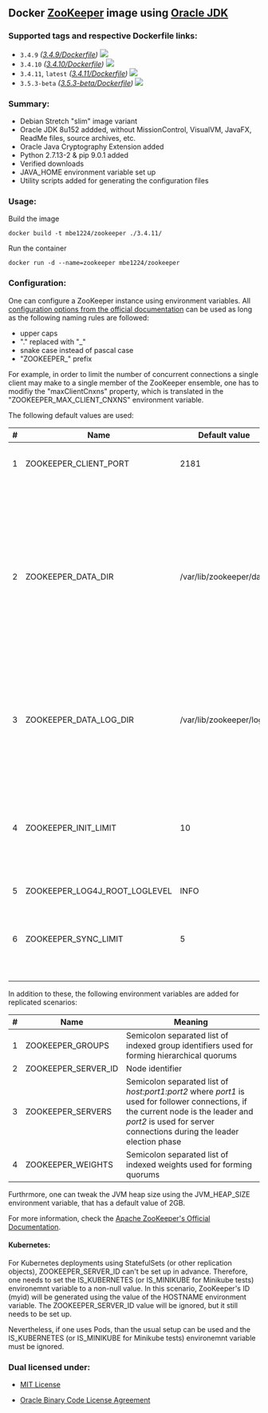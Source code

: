 ## Docker [ZooKeeper] image using [Oracle JDK] ##

### Supported tags and respective Dockerfile links: ###

* ```3.4.9``` _\([3.4.9/Dockerfile]\)_
[![](https://images.microbadger.com/badges/image/mbe1224/zookeeper:3.4.9.svg)](https://microbadger.com/images/mbe1224/zookeeper:3.4.9 "")
* ```3.4.10``` _\([3.4.10/Dockerfile]\)_
[![](https://images.microbadger.com/badges/image/mbe1224/zookeeper:3.4.10.svg)](https://microbadger.com/images/mbe1224/zookeeper:3.4.10 "")
* ```3.4.11```, ```latest``` _\([3.4.11/Dockerfile]\)_
[![](https://images.microbadger.com/badges/image/mbe1224/zookeeper:3.4.11.svg)](https://microbadger.com/images/mbe1224/zookeeper:3.4.11 "")
* ```3.5.3-beta``` _\([3.5.3-beta/Dockerfile]\)_
[![](https://images.microbadger.com/badges/image/mbe1224/zookeeper:3.5.3-beta.svg)](https://microbadger.com/images/mbe1224/zookeeper:3.5.3-beta "")

### Summary: ###

- Debian Stretch "slim" image variant
- Oracle JDK 8u152 addded, without MissionControl, VisualVM, JavaFX, ReadMe files, source archives, etc.
- Oracle Java Cryptography Extension added
- Python 2.7.13-2 & pip 9.0.1 added
- Verified downloads
- JAVA\_HOME environment variable set up
- Utility scripts added for generating the configuration files

### Usage: ###

Build the image
```shell
docker build -t mbe1224/zookeeper ./3.4.11/
```

Run the container
```shell
docker run -d --name=zookeeper mbe1224/zookeeper
```

### Configuration: ###

One can configure a ZooKeeper instance using environment variables. All [configuration options from the official documentation] can be used as long as the following naming rules are followed:
- upper caps
- "." replaced with "\_"
- snake case instead of pascal case
- "ZOOKEEPER\_" prefix

For example, in order to limit the number of concurrent connections a single client may make to a single member of the ZooKeeper ensemble, one has to modifiy the "maxClientCnxns" property, which is translated in the "ZOOKEEPER\_MAX\_CLIENT\_CNXNS" environment variable.

The following default values are used:

| # | Name | Default value | Meaning |
|---|---|---|---|
| 1 | ZOOKEEPER\_CLIENT\_PORT | 2181  | The port to listen for client connections |
| 2 | ZOOKEEPER\_DATA\_DIR | /var/lib/zookeeper/data | The location where ZooKeeper will store the in-memory database snapshots and, unless specified otherwise, the transaction log of updates to the database |
| 3 | ZOOKEEPER\_DATA\_LOG\_DIR | /var/lib/zookeeper/log | This allows a dedicated log device to be used, and helps avoid competition between logging and snaphots |
| 4 | ZOOKEEPER\_INIT\_LIMIT | 10 | Timeouts ZooKeeper uses to limit the length of time the ZooKeeper servers in quorum have to connect to a leader |
| 5 | ZOOKEEPER\_LOG4J\_ROOT\_LOGLEVEL | INFO | - |
| 6 | ZOOKEEPER\_SYNC\_LIMIT | 5 | Timeouts ZooKeeper to limit how far out of date a server can be from a leader |

In addition to these, the following environment variables are added for replicated scenarios:

| # | Name | Meaning |
|---|---|---|
| 1 | ZOOKEEPER\_GROUPS | Semicolon separated list of indexed group identifiers used for forming hierarchical quorums |
| 2 | ZOOKEEPER\_SERVER\_ID | Node identifier |
| 3 | ZOOKEEPER\_SERVERS | Semicolon separated list of *host:port1:port2* where *port1* is used for follower connections, if the current node is the leader and *port2* is used for server connections during the leader election phase |
| 4 | ZOOKEEPER\_WEIGHTS | Semicolon separated list of indexed weights used for forming quorums |

Furthrmore, one can tweak the JVM heap size using the JVM\_HEAP\_SIZE environment variable, that has a default value of 2GB.

For more information, check the [Apache ZooKeeper's Official Documentation].

#### Kubernetes: ####

For Kubernetes deployments using StatefulSets (or other replication objects), ZOOKEEPER\_SERVER\_ID can't be set up in advance. Therefore, one needs to set the IS\_KUBERNETES (or IS\_MINIKUBE for Minikube tests) environemnt variable to a non-null value. In this scenario, ZooKeeper's ID (myid) will be generated using the value of the HOSTNAME environment variable. The ZOOKEEPER\_SERVER\_ID value will be ignored, but it still needs to be set up.

Nevertheless, if one uses Pods, than the usual setup can be used and the IS\_KUBERNETES (or IS\_MINIKUBE for Minikube tests) environemnt variable must be ignored.

### Dual licensed under: ###

* [MIT License]
* [Oracle Binary Code License Agreement]

   [Apache ZooKeeper]: <https://zookeeper.apache.org/>   
   [Apache ZooKeeper's Official Documentation]: <http://zookeeper.apache.org/doc/trunk/zookeeperAdmin.html>
   [configuration options from the official documentation]: <http://zookeeper.apache.org/doc/trunk/zookeeperAdmin.html#sc_configuration>
   [Oracle JDK]: <http://www.oracle.com/technetwork/java/javase/downloads/index.html>
   [ZooKeeper]: <https://zookeeper.apache.org/>   
   [3.4.9/Dockerfile]: <https://github.com/MihaiBogdanEugen/docker-zookeeper/blob/master/3.4.9/Dockerfile>   
   [3.4.10/Dockerfile]: <https://github.com/MihaiBogdanEugen/docker-zookeeper/blob/master/3.4.10/Dockerfile>
   [3.4.11/Dockerfile]: <https://github.com/MihaiBogdanEugen/docker-zookeeper/blob/master/3.4.11/Dockerfile>
   [3.5.3-beta/Dockerfile]: <https://github.com/MihaiBogdanEugen/docker-zookeeper/blob/master/3.5.3-beta/Dockerfile>
   [MIT License]: <https://raw.githubusercontent.com/MihaiBogdanEugen/docker-zookeeper/master/LICENSE>
   [Oracle Binary Code License Agreement]: <https://raw.githubusercontent.com/MihaiBogdanEugen/docker-zookeeper/master/Oracle_Binary_Code_License_Agreement%20for%20the%20Java%20SE%20Platform_Products_and_JavaFX>